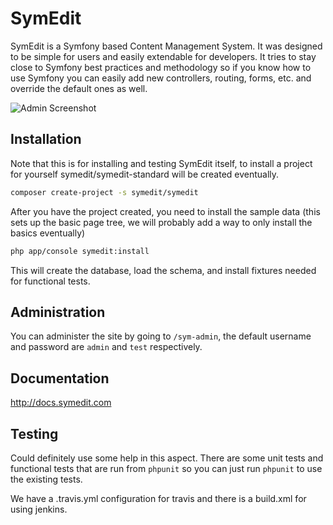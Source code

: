 SymEdit
=======

SymEdit is a Symfony based Content Management System. It was designed to be simple for users
and easily extendable for developers. It tries to stay close to Symfony best practices
and methodology so if you know how to use Symfony you can easily add new controllers,
routing, forms, etc. and override the default ones as well.

![Admin Screenshot](http://symedit.com/media/image/screenshot.png "Admin Screenshot")


Installation
------------

Note that this is for installing and testing SymEdit itself, to install a project for yourself
symedit/symedit-standard will be created eventually.

```bash
composer create-project -s symedit/symedit
```

After you have the project created, you need to install the sample data (this sets up
the basic page tree, we will probably add a way to only install the basics eventually)

```bash
php app/console symedit:install
```

This will create the database, load the schema, and install fixtures needed for functional
tests.

Administration
--------------

You can administer the site by going to `/sym-admin`, the default username and password are
`admin` and `test` respectively.

Documentation
-------------

http://docs.symedit.com

Testing
-------

Could definitely use some help in this aspect. There are some unit tests and functional
tests that are run from `phpunit` so you can just run `phpunit` to use the existing tests.

We have a .travis.yml configuration for travis and there is a build.xml for using jenkins.
